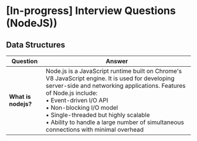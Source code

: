 # [In-progress] Interview Questions (NodeJS))

## Data Structures

| Question | Answer |
| -------- | ------ |
| **What is nodejs?** | Node.js is a JavaScript runtime built on Chrome's V8 JavaScript engine. It is used for developing server-side and networking applications. Features of Node.js include: <br />• Event-driven I/O API<br />• Non-blocking I/O model<br />• Single-threaded but highly scalable<br />• Ability to handle a large number of simultaneous connections with minimal overhead |
